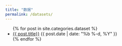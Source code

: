 ```yaml
---
title: "数据"
permalink: /datasets/
---
```


<ul class="myposts">
{% for post in site.categories.dataset %}
    <li><a href="{{ post.url }}">{{ post.title}}</a>
    <span class="postDate">{{ post.date | date: "%b %-d, %Y" }}</span>
    </li>
{% endfor %}
</ul>
